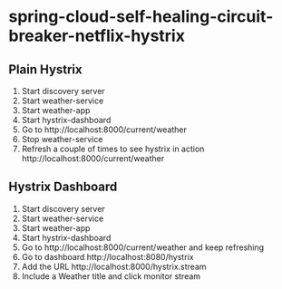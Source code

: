 # spring-cloud-self-healing-circuit-breaker-netflix-hystrix

## Plain Hystrix
1) Start discovery server
2) Start weather-service
3) Start weather-app
4) Start hystrix-dashboard
5) Go to http://localhost:8000/current/weather
6) Stop weather-service
7) Refresh a couple of times to see hystrix in action http://localhost:8000/current/weather

## Hystrix Dashboard
1) Start discovery server
2) Start weather-service
3) Start weather-app
4) Start hystrix-dashboard
5) Go to http://localhost:8000/current/weather and keep refreshing
6) Go to dashboard http://localhost:8080/hystrix
7) Add the URL http://localhost:8000/hystrix.stream
8) Include a Weather title and click monitor stream


